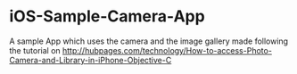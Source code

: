 # iOS-Sample-Camera-App

A sample App which uses the camera and the image gallery made following the tutorial on http://hubpages.com/technology/How-to-access-Photo-Camera-and-Library-in-iPhone-Objective-C
